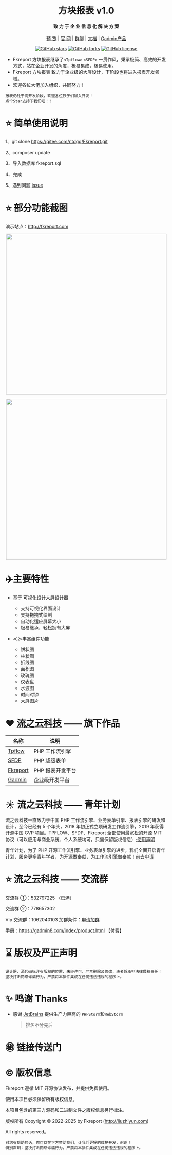 
<div align="center">
<br/>
<br/>
  <h1 align="center">
    方块报表 v1.0
  </h1>
  <h4 align="center">
    致 力 于 企 业 信 息 化 解 决 方 案
  </h4> 

[预 览](http://tpflow.gadmin8.com)   |   [官 网](http://www.gadmin8.com/)   |   [群聊](https://jq.qq.com/?_wv=1027&k=uIJZE54F) |   [文档](https://gadmin8.com/index/product.html) |   [Gadmin产品](http://gadmin8.com)
</div>
<div align="center">

[![GitHub stars](https://img.shields.io/badge/license-Mit-yellowgreen?style=flat-square&logo=github)](https://gitee.com/ntdgg/sfdp)
[![GitHub forks](https://img.shields.io/badge/Sfdp-6.0-brightgreen?style=flat-square&logo=github)](https://gitee.com/ntdgg/sfdp)
[![GitHub license](https://img.shields.io/badge/Language-PHP8-orange?style=flat-square&logo=)](https://gitee.com/ntdgg/tpflow)

</div>

- Fkreport 方块报表继承了`<Tpflow>` `<SFDP>` 一贯作风，秉承极简、高效的开发方式，站在企业开发的角度，极易集成，极易使用。
- Fkreport 方块报表 致力于企业级的大屏设计，下阶段也将进入报表开发领域。
- 欢迎各位大佬加入组织，共同努力！

```
报表仍处于高开发阶段，欢迎各位铁子们加入开发！
点个Star支持下我们吧！！
```

# ⭐️ 简单使用说明
1、git clone https://gitee.com/ntdgg/Fkreport.git

2、composer update

3、导入数据库 fkreport.sql

4、完成

5、遇到问题 [issue](https://gitee.com/ntdgg/Fkreport/issues)

# ⭐️ 部分功能截图

演示站点：http://fkreport.com

<p align="center">
<img src="https://www.gadmin8.com/img/1.png" width="500" />
</p>
<p align="center">
<img src="https://www.gadmin8.com/img/2.png" width="500" />
</p>

# ✈️主要特性

+ 基于 可视化设计大屏设计器
    + 支持可视化界面设计
    + 支持拖拽式绘制
    + 自动化适应屏幕大小
    + 极易继承，轻松拥有大屏

+ `<G2>`丰富组件功能
    +  饼状图
    +  柱状图
    +  折线图
    +  面积图
    +  玫瑰图
    +  仪表盘
    +  水波图
    +  时间时钟
    +  大屏图片

# ❤  [流之云科技](https://liuzhiyun.com) —— 旗下作品

| 名称                                         | 说明             |
  | -------------------------------------------- | ---------------- |
| [Tpflow](https://gitee.com/ntdgg/tpflow)     | PHP 工作流引擎   |
| [SFDP](https://gitee.com/ntdgg/sfdp)         | PHP 超级表单     |
| [Fkreport](https://gitee.com/ntdgg/Fkreport) | PHP 报表开发平台 |
| [Gadmin](https://gadmin8.com)                | 企业级开发平台   |

# ☀️ 流之云科技 —— 青年计划

流之云科技一直致力于中国 PHP 工作流引擎、业务表单引擎、报表引擎的研发和设计，至今已经有 5 个年头，2018 年初正式立项研发工作流引擎，2019 年获得开源中国 GVP 项目。TPFLOW、SFDP、Fkreport 全部使用最宽松的开源 MIT 协议（可以应用与商业系统、个人系统均可，只需保留版权信息）;[使用声明](https://www.cojz8.com/topic/2)

青年计划，为了 PHP 开源工作流引擎、业务表单引擎的进步，我们全面开启青年计划，服务更多青年学者，为开源做奉献，为工作流引擎做奉献！[前去申请](https://gadmin8.com/index/young.html)

# ⭐ 流之云科技 —— 交流群

交流群 ①：532797225 （已满）

交流群 ②：778657302

Vip 交流群：1062040103 加群条件：[申请加群](https://www.cojz8.com/article/148 "加群条件")

手册：https://gadmin8.com/index/product.html 【付费】

# ⌛ 版权及严正声明

```
设计器、源代码标注有版权的位置，未经许可，严禁删除及修改，违者将承担法律侵权责任！
坚决打击网络诈骗行为，严禁将本插件集成在任何违法违规的程序上。
```

# ✨ 鸣谢 Thanks

- 感谢 [JetBrains](https://www.jetbrains.com) 提供生产力巨高的 `PHPStorm`和`WebStorm`
  > 排名不分先后

# ㊙️ 链接传送门

# ©️ 版权信息

Fkreport 遵循 MIT 开源协议发布，并提供免费使用。

使用本项目必须保留所有版权信息。

本项目包含的第三方源码和二进制文件之版权信息另行标注。

版权所有 Copyright © 2022-2025 by Fkreport (http://liuzhiyun.com)

All rights reserved。

```
对您有帮助的话，你可以在下方赞助我们，让我们更好的维护开发，谢谢！
特别声明：坚决打击网络诈骗行为，严禁将本插件集成在任何违法违规的程序上。
```
